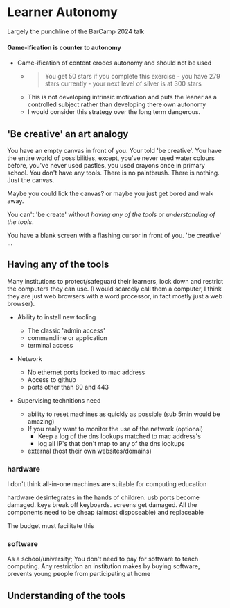 Learner Autonomy
================

Largely the punchline of the BarCamp 2024 talk


#### Game-ification is counter to autonomy

* Game-ification of content erodes autonomy and should not be used
  * > You get 50 stars if you complete this exercise - you have 279 stars currently - your next level of silver is at 300 stars
  * This is not developing intrinsic motivation and puts the leaner as a controlled subject rather than developing there own autonomy
  * I would consider this strategy over the long term dangerous.



'Be creative' an art analogy
----------------------------

You have an empty canvas in front of you. Your told 'be creative'. You have the entire world of possibilities, except, you've never used water colours before, you've never used pastles, you used crayons once in primary school. You don't have any tools. There is no paintbrush. There is nothing. Just the canvas.

Maybe you could lick the canvas? or maybe you just get bored and walk away.

You can't 'be create' without _having any of the tools_ or _understanding of the tools_.

You have a blank screen with a flashing cursor in front of you. 'be creative' ...


Having any of the tools
-----------------------

Many institutions to protect/safeguard their learners, lock down and restrict the computers they can use. (I would scarcely call them a computer, I think they are just web browsers with a word processor, in fact mostly just a web browser).
* Ability to install new tooling
    * The classic 'admin access'
    * commandline or application
    * terminal access
* Network
    * No ethernet ports locked to mac address
    * Access to github
    * ports other than 80 and 443

* Supervising technitions need
    * ability to reset machines as quickly as possible (sub 5min would be amazing)
    * If you really want to monitor the use of the network (optional)
        * Keep a log of the dns lookups matched to mac address's
        * log all IP's that don't map to any of the dns lookups
    * external (host their own websites/domains)


### hardware

I don't think all-in-one machines are suitable for computing education

hardware desintegrates in the hands of children. usb ports become damaged. keys break off keyboards. screens get damaged.
All the components need to be cheap (almost disposeable) and replaceable

The budget must facilitate this

### software

As a school/university; You don't need to pay for software to teach computing.
Any restriction an institution makes by buying software, prevents young people from participating at home


Understanding of the tools
--------------------------

